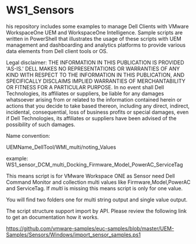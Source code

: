 # WS1_Sensors
his repository includes some examples to manage Dell Clients with VMware WorkspaceOne UEM and WorkspaceOne Intelligence. Sample scripts are written in PowerShell that illustrates the usage of these scripts with UEM management and dashboarding and analytics platforms to provide various data elements from Dell client tools or OS.

Legal disclaimer:
THE INFORMATION IN THIS PUBLICATION IS PROVIDED 'AS-IS.' DELL MAKES NO REPRESENTATIONS OR WARRANTIES OF ANY KIND WITH RESPECT TO THE INFORMATION IN THIS PUBLICATION,
AND SPECIFICALLY DISCLAIMS IMPLIED WARRANTIES OF MERCHANTABILITY OR FITNESS FOR A PARTICULAR PURPOSE.
In no event shall Dell Technologies, its affiliates or suppliers, be liable for any damages whatsoever arising from or related to the information contained herein or
actions that you decide to take based thereon, including any direct, indirect, incidental, consequential, loss of business profits or special damages,
even if Dell Technologies, its affiliates or suppliers have been advised of the possibility of such damages.

Name convention:

UEMName_DellTool/WMI_multi/noting_Values

example:
WS1_sensor_DCM_multi_Docking_Firmware_Model_PowerAC_ServiceTag

This means script is for VMware Workspace ONE as Sensor need Dell Command Monitor and collection multi values like Firmware,Model,PowerAC and ServiceTag.
If _multi_ is missing this means script is only for one value.

You will find two folders one for multi string output and single value output.

The script structure support import by API. Please review the following link to get an documentation how it works.

https://github.com/vmware-samples/euc-samples/blob/master/UEM-Samples/Sensors/Windows/import_sensor_samples.ps1


